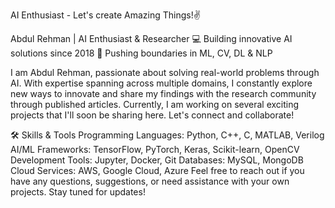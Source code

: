 
AI Enthusiast - Let's create Amazing Things!✌️

Abdul Rehman | AI Enthusiast & Researcher
💻 Building innovative AI solutions since 2018
🚀 Pushing boundaries in ML, CV, DL & NLP

I am Abdul Rehman, passionate about solving real-world problems through AI. With expertise spanning across multiple domains, I constantly explore new ways to innovate and share my findings with the research community through published articles. Currently, I am working on several exciting projects that I'll soon be sharing here. Let's connect and collaborate!

🛠️ Skills & Tools
Programming Languages: Python, C++, C, MATLAB, Verilog
AI/ML Frameworks: TensorFlow, PyTorch, Keras, Scikit-learn, OpenCV
Development Tools: Jupyter, Docker, Git
Databases: MySQL, MongoDB
Cloud Services: AWS, Google Cloud, Azure
Feel free to reach out if you have any questions, suggestions, or need assistance with your own projects. Stay tuned for updates!



